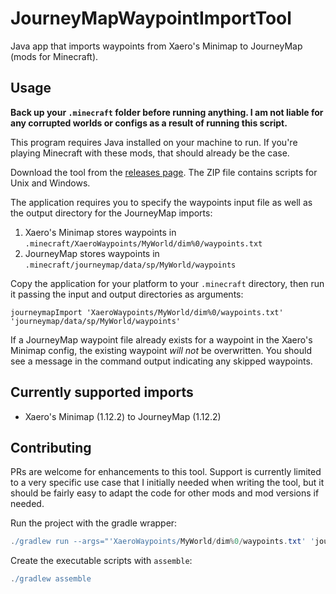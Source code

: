 # JourneyMapWaypointImportTool
Java app that imports waypoints from Xaero's Minimap to JourneyMap (mods for Minecraft).

## Usage
**Back up your `.minecraft` folder before running anything. I am not liable for any corrupted worlds or configs as a result of running this script.**

This program requires Java installed on your machine to run. If you're playing Minecraft with these mods, that should already be the case.

Download the tool from the [releases page](https://github.com/damien5314/JourneyMapWaypointImportTool/releases). The ZIP file contains scripts for Unix and Windows.

The application requires you to specify the waypoints input file as well as the output directory for the JourneyMap imports:
1. Xaero's Minimap stores waypoints in `.minecraft/XaeroWaypoints/MyWorld/dim%0/waypoints.txt`
1. JourneyMap stores waypoints in `.minecraft/journeymap/data/sp/MyWorld/waypoints`

Copy the application for your platform to your `.minecraft` directory, then run it passing the input and output directories as arguments:

```shell
journeymapImport 'XaeroWaypoints/MyWorld/dim%0/waypoints.txt' 'journeymap/data/sp/MyWorld/waypoints'
```

If a JourneyMap waypoint file already exists for a waypoint in the Xaero's Minimap config, the existing waypoint _will not_ be overwritten. You should see a message in the command output indicating any skipped waypoints.

## Currently supported imports
- Xaero's Minimap (1.12.2) to JourneyMap (1.12.2)

## Contributing
PRs are welcome for enhancements to this tool. Support is currently limited to a very specific use case that I initially needed when writing the tool, but it should be fairly easy to adapt the code for other mods and mod versions if needed.

Run the project with the gradle wrapper:

```gradle
./gradlew run --args="'XaeroWaypoints/MyWorld/dim%0/waypoints.txt' 'journeymap/data/sp/MyWorld/waypoints'"
```

Create the executable scripts with `assemble`:

```gradle
./gradlew assemble
```
